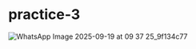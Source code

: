 # practice-3
![WhatsApp Image 2025-09-19 at 09 37 25_9f134c77](https://github.com/user-attachments/assets/0c37053f-fb33-4020-9906-0822ada08de8)
